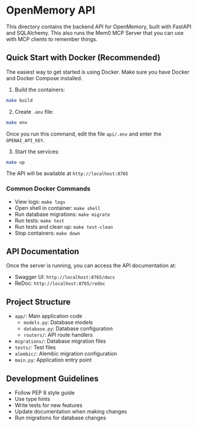 # OpenMemory API

This directory contains the backend API for OpenMemory, built with FastAPI and SQLAlchemy. This also runs the Mem0 MCP Server that you can use with MCP clients to remember things.

## Quick Start with Docker (Recommended)

The easiest way to get started is using Docker. Make sure you have Docker and Docker Compose installed.

1. Build the containers:
```bash
make build
```

2. Create `.env` file:
```bash
make env
```

Once you run this command, edit the file `api/.env` and enter the `OPENAI_API_KEY`.

3. Start the services:
```bash
make up
```

The API will be available at `http://localhost:8765`

### Common Docker Commands

- View logs: `make logs`
- Open shell in container: `make shell`
- Run database migrations: `make migrate`
- Run tests: `make test`
- Run tests and clean up: `make test-clean`
- Stop containers: `make down`

## API Documentation

Once the server is running, you can access the API documentation at:
- Swagger UI: `http://localhost:8765/docs`
- ReDoc: `http://localhost:8765/redoc`

## Project Structure

- `app/`: Main application code
  - `models.py`: Database models
  - `database.py`: Database configuration
  - `routers/`: API route handlers
- `migrations/`: Database migration files
- `tests/`: Test files
- `alembic/`: Alembic migration configuration
- `main.py`: Application entry point

## Development Guidelines

- Follow PEP 8 style guide
- Use type hints
- Write tests for new features
- Update documentation when making changes
- Run migrations for database changes
